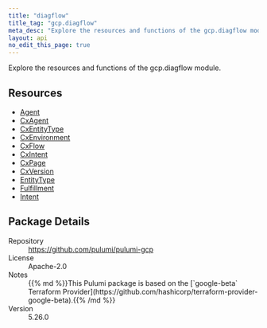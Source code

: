 ```yaml
---
title: "diagflow"
title_tag: "gcp.diagflow"
meta_desc: "Explore the resources and functions of the gcp.diagflow module."
layout: api
no_edit_this_page: true
---
```


<!-- WARNING: this file was generated by Pulumi Docs Generator. -->
<!-- Do not edit by hand unless you're certain you know what you are doing! -->

Explore the resources and functions of the gcp.diagflow module.

<h2 id="resources">Resources</h2>
<ul class="api">
    <li><a href="agent" title="Agent"><span class="api-symbol api-symbol--resource"></span>Agent</a></li>
    <li><a href="cxagent" title="CxAgent"><span class="api-symbol api-symbol--resource"></span>CxAgent</a></li>
    <li><a href="cxentitytype" title="CxEntityType"><span class="api-symbol api-symbol--resource"></span>CxEntityType</a></li>
    <li><a href="cxenvironment" title="CxEnvironment"><span class="api-symbol api-symbol--resource"></span>CxEnvironment</a></li>
    <li><a href="cxflow" title="CxFlow"><span class="api-symbol api-symbol--resource"></span>CxFlow</a></li>
    <li><a href="cxintent" title="CxIntent"><span class="api-symbol api-symbol--resource"></span>CxIntent</a></li>
    <li><a href="cxpage" title="CxPage"><span class="api-symbol api-symbol--resource"></span>CxPage</a></li>
    <li><a href="cxversion" title="CxVersion"><span class="api-symbol api-symbol--resource"></span>CxVersion</a></li>
    <li><a href="entitytype" title="EntityType"><span class="api-symbol api-symbol--resource"></span>EntityType</a></li>
    <li><a href="fulfillment" title="Fulfillment"><span class="api-symbol api-symbol--resource"></span>Fulfillment</a></li>
    <li><a href="intent" title="Intent"><span class="api-symbol api-symbol--resource"></span>Intent</a></li>
</ul>

<h2 id="package-details">Package Details</h2>
<dl class="package-details">
	<dt>Repository</dt>
	<dd><a href="https://github.com/pulumi/pulumi-gcp">https://github.com/pulumi/pulumi-gcp</a></dd>
	<dt>License</dt>
	<dd>Apache-2.0</dd>
	<dt>Notes</dt>
	<dd>{{% md %}}This Pulumi package is based on the [`google-beta` Terraform Provider](https://github.com/hashicorp/terraform-provider-google-beta).{{% /md %}}</dd>
	<dt>Version</dt>
	<dd>5.26.0</dd>
</dl>

